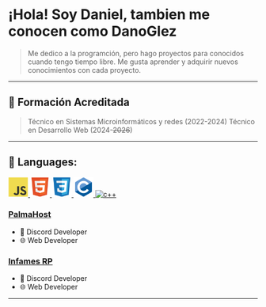 # ¡Hola! Soy Daniel, tambien me conocen como DanoGlez
> Me dedico a la programción, pero hago proyectos para conocidos cuando tengo tiempo libre.
> Me gusta aprender y adquirir nuevos conocimientos con cada proyecto.

---

## 👔 Formación Acreditada
> Técnico en Sistemas Microinformáticos y redes (2022-2024)
> Técnico en Desarrollo Web (2024-~~2026~~)

---

## 🔩 Languages:
<a href="https://developer.mozilla.org/en-US/docs/Web/JavaScript" target="_blank" rel="noreferrer"> <img src="https://raw.githubusercontent.com/devicons/devicon/master/icons/javascript/javascript-original.svg" alt="javascript" width="40" height="40"/> </a> <a href="https://developer.mozilla.org/es/docs/Web/HTML/" target="_blank" rel="noreferrer"> <img src="https://raw.githubusercontent.com/devicons/devicon/master/icons/html5/html5-original.svg" alt="html" width="40" height="40"/> </a> <a href="https://developer.mozilla.org/es/docs/Web/CSS/" target="_blank" rel="noreferrer"> <img src="https://raw.githubusercontent.com/devicons/devicon/master/icons/css3/css3-original.svg" alt="css" width="40" height="40"/> </a> <a 
href="https://openwebinars.net/blog/que-es-cpp/" target="_blank" rel="noreferrer"> <img src="https://raw.githubusercontent.com/devicons/devicon/master/icons/c/c-original.svg" alt="c++" width="40" height="40"/> </a> <a 
href="https://astro.build/" target="_blank" rel="noreferrer"> <img src="https://www.svgrepo.com/show/373446/astro.svg" alt="c++" width="40" height="40"/> </a>

### [PalmaHost](https://ref.palma.gg/danoglez)
- 🤖 Discord Developer
- 🌐 Web Developer

### [Infames RP](https://infamesrp.com)
- 🤖 Discord Developer
- 🌐 Web Developer

---
